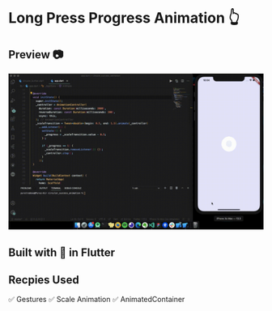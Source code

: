 # Long Press Progress Animation 👆 

## Preview 📷
![Video Preview](https://github.com/Puruchandra/Circular-Progress-Animation/blob/master/preveiw/Screen-Recording-2020-10-14-at-10.04.18-PM.gif)



## Built with 💙 in Flutter

## Recpies Used
✅  Gestures
✅  Scale Animation
✅  AnimatedContainer
